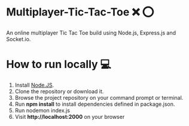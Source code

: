 # Multiplayer-Tic-Tac-Toe ❌ ⭕

An online multiplayer Tic Tac Toe build using Node.js, Express.js and Socket.io.

 
# How to run locally :computer:

1. Install [Node.JS](http://nodejs.org/).  
2. Clone the repository or download it.
3. Browse the project repository on your command prompt or terminal.
4. Run **npm install** to install dependencies defined in package.json.
5. Run nodemon index.js
6. Visit **http://localhost:2000** on your browser
